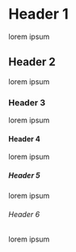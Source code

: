 # Header 1
lorem ipsum

## Header 2
lorem ipsum

### Header 3
lorem ipsum

#### Header 4
lorem ipsum

##### Header 5
lorem ipsum

###### Header 6
lorem ipsum
